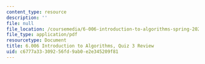 ```yaml
---
content_type: resource
description: ''
file: null
file_location: /coursemedia/6-006-introduction-to-algorithms-spring-2020/c6777a33309256fd9ab0e2e345209f81_MIT6_006S20_review3.pdf
file_type: application/pdf
resourcetype: Document
title: 6.006 Introduction to Algorithms, Quiz 3 Review
uid: c6777a33-3092-56fd-9ab0-e2e345209f81
---
```

